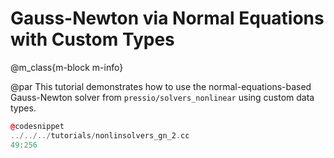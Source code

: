 
# Gauss-Newton via Normal Equations with Custom Types

@m_class{m-block m-info}

@par
This tutorial demonstrates how to use
the normal-equations-based Gauss-Newton solver from `pressio/solvers_nonlinear`
using custom data types.

```cpp
@codesnippet
../../../tutorials/nonlinsolvers_gn_2.cc
49:256
```
